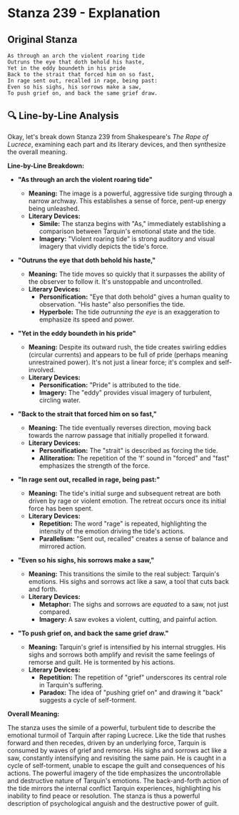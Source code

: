 # Stanza 239 - Explanation

## Original Stanza
```
As through an arch the violent roaring tide
Outruns the eye that doth behold his haste,
Yet in the eddy boundeth in his pride
Back to the strait that forced him on so fast,
In rage sent out, recalled in rage, being past:
Even so his sighs, his sorrows make a saw,
To push grief on, and back the same grief draw.
```

## 🔍 Line-by-Line Analysis
Okay, let's break down Stanza 239 from Shakespeare's *The Rape of Lucrece*, examining each part and its literary devices, and then synthesize the overall meaning.

**Line-by-Line Breakdown:**

*   **"As through an arch the violent roaring tide"**
    *   **Meaning:**  The image is a powerful, aggressive tide surging through a narrow archway. This establishes a sense of force, pent-up energy being unleashed.
    *   **Literary Devices:**
        *   **Simile:** The stanza begins with "As," immediately establishing a comparison between Tarquin's emotional state and the tide.
        *   **Imagery:** "Violent roaring tide" is strong auditory and visual imagery that vividly depicts the tide's force.

*   **"Outruns the eye that doth behold his haste,"**
    *   **Meaning:** The tide moves so quickly that it surpasses the ability of the observer to follow it. It's unstoppable and uncontrolled.
    *   **Literary Devices:**
        *   **Personification:**  "Eye that doth behold" gives a human quality to observation. "His haste" also personifies the tide.
        *   **Hyperbole:** The tide *outrunning the eye* is an exaggeration to emphasize its speed and power.

*   **"Yet in the eddy boundeth in his pride"**
    *   **Meaning:** Despite its outward rush, the tide creates swirling eddies (circular currents) and appears to be full of pride (perhaps meaning unrestrained power). It's not just a linear force; it's complex and self-involved.
    *   **Literary Devices:**
        *   **Personification:** "Pride" is attributed to the tide.
        *   **Imagery:**  The "eddy" provides visual imagery of turbulent, circling water.

*   **"Back to the strait that forced him on so fast,"**
    *   **Meaning:** The tide eventually reverses direction, moving back towards the narrow passage that initially propelled it forward.
    *   **Literary Devices:**
        *   **Personification:** The "strait" is described as forcing the tide.
        *   **Alliteration:** The repetition of the 'f' sound in "forced" and "fast" emphasizes the strength of the force.

*   **"In rage sent out, recalled in rage, being past:"**
    *   **Meaning:** The tide's initial surge and subsequent retreat are both driven by rage or violent emotion. The retreat occurs once its initial force has been spent.
    *   **Literary Devices:**
        *   **Repetition:** The word "rage" is repeated, highlighting the intensity of the emotion driving the tide's actions.
        *   **Parallelism:** "Sent out, recalled" creates a sense of balance and mirrored action.

*   **"Even so his sighs, his sorrows make a saw,"**
    *   **Meaning:** This transitions the simile to the real subject: Tarquin's emotions.  His sighs and sorrows act like a saw, a tool that cuts back and forth.
    *   **Literary Devices:**
        *   **Metaphor:** The sighs and sorrows are *equated* to a saw, not just compared.
        *   **Imagery:** A saw evokes a violent, cutting, and painful action.

*   **"To push grief on, and back the same grief draw."**
    *   **Meaning:** Tarquin's grief is intensified by his internal struggles. His sighs and sorrows both amplify and revisit the same feelings of remorse and guilt.  He is tormented by his actions.
    *   **Literary Devices:**
        *   **Repetition:** The repetition of "grief" underscores its central role in Tarquin's suffering.
        *   **Paradox:** The idea of "pushing grief on" and drawing it "back" suggests a cycle of self-torment.

**Overall Meaning:**

The stanza uses the simile of a powerful, turbulent tide to describe the emotional turmoil of Tarquin after raping Lucrece. Like the tide that rushes forward and then recedes, driven by an underlying force, Tarquin is consumed by waves of grief and remorse. His sighs and sorrows act like a saw, constantly intensifying and revisiting the same pain.  He is caught in a cycle of self-torment, unable to escape the guilt and consequences of his actions. The powerful imagery of the tide emphasizes the uncontrollable and destructive nature of Tarquin's emotions. The back-and-forth action of the tide mirrors the internal conflict Tarquin experiences, highlighting his inability to find peace or resolution. The stanza is thus a powerful description of psychological anguish and the destructive power of guilt.
